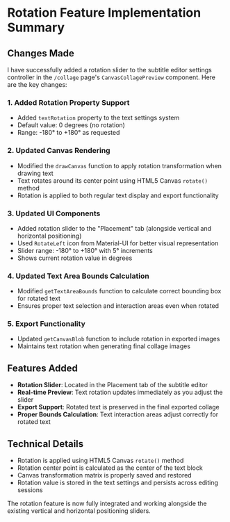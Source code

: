 # Rotation Feature Implementation Summary

## Changes Made

I have successfully added a rotation slider to the subtitle editor settings controller in the `/collage` page's `CanvasCollagePreview` component. Here are the key changes:

### 1. Added Rotation Property Support
- Added `textRotation` property to the text settings system
- Default value: 0 degrees (no rotation)
- Range: -180° to +180° as requested

### 2. Updated Canvas Rendering
- Modified the `drawCanvas` function to apply rotation transformation when drawing text
- Text rotates around its center point using HTML5 Canvas `rotate()` method
- Rotation is applied to both regular text display and export functionality

### 3. Updated UI Components
- Added rotation slider to the "Placement" tab (alongside vertical and horizontal positioning)
- Used `RotateLeft` icon from Material-UI for better visual representation
- Slider range: -180° to +180° with 5° increments
- Shows current rotation value in degrees

### 4. Updated Text Area Bounds Calculation
- Modified `getTextAreaBounds` function to calculate correct bounding box for rotated text
- Ensures proper text selection and interaction areas even when rotated

### 5. Export Functionality
- Updated `getCanvasBlob` function to include rotation in exported images
- Maintains text rotation when generating final collage images

## Features Added
- **Rotation Slider**: Located in the Placement tab of the subtitle editor
- **Real-time Preview**: Text rotation updates immediately as you adjust the slider
- **Export Support**: Rotated text is preserved in the final exported collage
- **Proper Bounds Calculation**: Text interaction areas adjust correctly for rotated text

## Technical Details
- Rotation is applied using HTML5 Canvas `rotate()` method
- Rotation center point is calculated as the center of the text block
- Canvas transformation matrix is properly saved and restored
- Rotation value is stored in the text settings and persists across editing sessions

The rotation feature is now fully integrated and working alongside the existing vertical and horizontal positioning sliders.